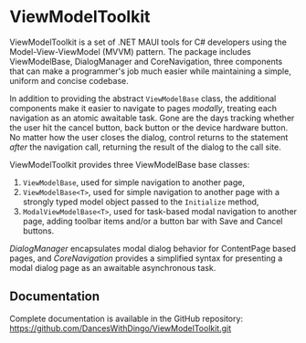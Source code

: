 ﻿
# ViewModelToolkit

ViewModelToolkit is a set of .NET MAUI tools for C# developers using the Model-View-ViewModel (MVVM) pattern. The package includes ViewModelBase, DialogManager and CoreNavigation, three components that can make a programmer's job much easier while maintaining a simple, uniform and concise codebase.

In addition to providing the abstract `ViewModelBase` class, the additional components make it easier to navigate to pages *modally*, treating each navigation as an atomic awaitable task. Gone are the days tracking whether the user hit the cancel button, back button or the device hardware button. No matter how the user closes the dialog, control returns to the statement *after* the navigation call, returning the result of the dialog to the call site.

ViewModelToolkit provides three ViewModelBase base classes:

1. `ViewModelBase`, used for simple navigation to another page,
2. `ViewModelBase<T>`, used for simple navigation to another page with a strongly typed model object passed to the `Initialize` method,
3. `ModalViewModelBase<T>`, used for task-based modal navigation to another page, adding toolbar items and/or a button bar with Save and Cancel buttons.

*DialogManager* encapsulates modal dialog behavior for ContentPage based pages, and *CoreNavigation* provides a simplified syntax for presenting a modal dialog page as an awaitable asynchronous task.

## Documentation
Complete documentation is available in the GitHub repository: https://github.com/DancesWithDingo/ViewModelToolkit.git
